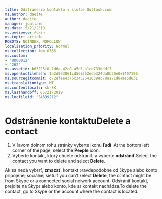 ```yaml
---
title: Odstránenie kontaktu v službe Outlook.com
ms.author: daeite
author: daeite
manager: joallard
ms.date: 5/21/2019
ms.audience: Admin
ms.topic: article
ROBOTS: NOINDEX, NOFOLLOW
localization_priority: Normal
ms.collection: Adm_O365
ms.custom:
- "8000012"
- "262"
ms.assetid: b65125f0-7d6a-42c8-a5d8-a1ce733dddf7
ms.openlocfilehash: 1a2d963061cd566362edb324da8b20e0e1407196
ms.sourcegitcommit: c72efee4375c3462641639ec78a171d8eae6d631
ms.translationtype: MT
ms.contentlocale: sk-SK
ms.lasthandoff: 05/21/2019
ms.locfileid: "34339212"
---
```

# <a name="delete-a-contact"></a><span data-ttu-id="30934-102">Odstránenie kontaktu</span><span class="sxs-lookup"><span data-stu-id="30934-102">Delete a contact</span></span>

1. <span data-ttu-id="30934-103">V ľavom dolnom rohu stránky vyberte ikonu **ľudí** .</span><span class="sxs-lookup"><span data-stu-id="30934-103">At the bottom left corner of the page, select the **People** icon.</span></span>
2. <span data-ttu-id="30934-104">Vyberte kontakt, ktorý chcete odstrániť, a vyberte **odstrániť**.</span><span class="sxs-lookup"><span data-stu-id="30934-104">Select the contact you want to delete and select **Delete**.</span></span>

<span data-ttu-id="30934-105">Ak sa nedá vybrať, **zmazať**, kontakt pravdepodobne od Skype alebo konto pripojenej sociálnej sieti.</span><span class="sxs-lookup"><span data-stu-id="30934-105">If you can't select **Delete**, the contact might be from Skype or a connected social network account.</span></span> <span data-ttu-id="30934-106">Odstrániť kontakt, prejdite na Skype alebo konto, kde sa kontakt nachádza.</span><span class="sxs-lookup"><span data-stu-id="30934-106">To delete the contact, go to Skype or the account where the contact is located.</span></span>